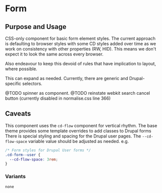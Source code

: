 # Form

## Purpose and Usage
CSS-only component for basic form element styles.
The current approach is defaulting to browser styles with some CD styles added over
time as we work on consistency with other properties (RW, HID).
This means we don't expect it to look the same across every browser.

Also endeavour to keep this devoid of rules that have implication to layout,
where possible.

This can expand as needed. Currently, there are generic and Drupal-specific
selectors.

@TODO spinner as component.
@TODO reinstate webkit search cancel button (currently disabled in normalise.css line 366)

## Caveats
This component uses the `cd-flow` component for vertical rhythm.
The base theme provides some template overrides to add classes to Drupal forms
There is special styling and spacing for the Drupal user pages.
The `--cd-flow-space` variable value should be adjusted as needed.
e.g.

```css
/* Form styles for Drupal User forms */
.cd-form--user {
  --cd-flow-space: 3rem;
}

```

### Variants

```
none

```
